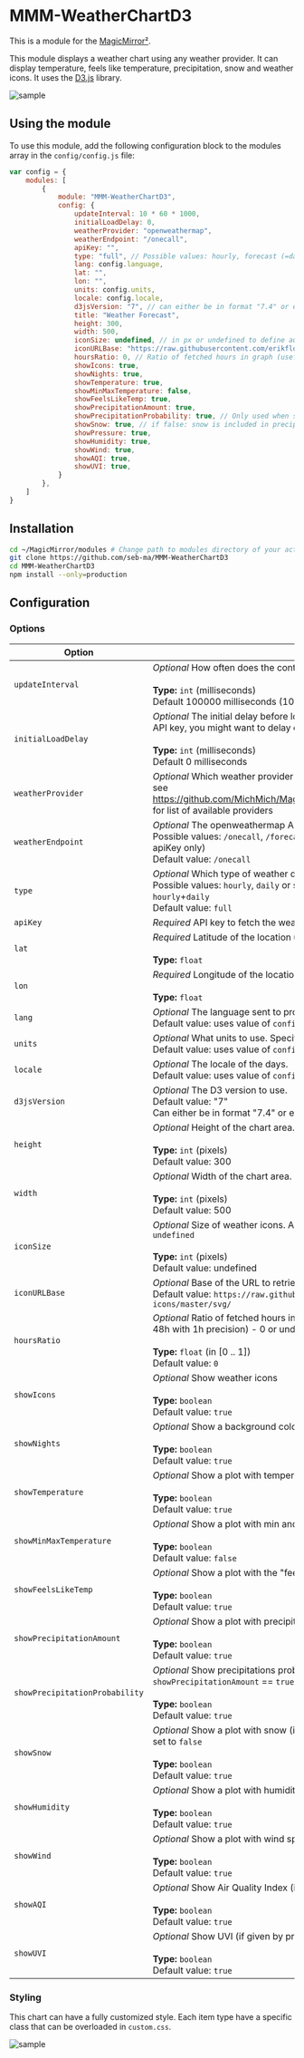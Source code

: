 # MMM-WeatherChartD3

This is a module for the [MagicMirror²](https://github.com/MichMich/MagicMirror/).

This module displays a weather chart using any weather provider. It can display temperature, feels like temperature, precipitation, snow and weather icons.
It uses the [D3.js](https://d3js.org/) library.

![sample](images/sample.png)

## Using the module

To use this module, add the following configuration block to the modules array in the `config/config.js` file:

```js
var config = {
	modules: [
		{
			module: "MMM-WeatherChartD3",
			config: {
				updateInterval: 10 * 60 * 1000,
				initialLoadDelay: 0,
				weatherProvider: "openweathermap",
				weatherEndpoint: "/onecall",
				apiKey: "",
				type: "full", // Possible values: hourly, forecast (=daily) or specific value `full` which is a join of data from hourly+daily
				lang: config.language,
				lat: "",
				lon: "",
				units: config.units,
				locale: config.locale,
				d3jsVersion: "7", // can either be in format "7.4" or even "7.4.4"
				title: "Weather Forecast",
				height: 300,
				width: 500,
				iconSize: undefined, // in px or undefined to define automatically at first call
				iconURLBase: "https://raw.githubusercontent.com/erikflowers/weather-icons/master/svg/",
				hoursRatio: 0, // Ratio of fetched hours in graph (useful for openweathermap onecall that gives 48h with 1h precision) - 0 or undefined to ignore
				showIcons: true,
				showNights: true,
				showTemperature: true,
				showMinMaxTemperature: false,
				showFeelsLikeTemp: true,
				showPrecipitationAmount: true,
				showPrecipitationProbability: true, // Only used when showPrecipitationAmount == true
				showSnow: true, // if false: snow is included in precipitations
				showPressure: true,
				showHumidity: true,
				showWind: true,
				showAQI: true,
				showUVI: true,
			}
		},
	]
}
```

## Installation

```sh
cd ~/MagicMirror/modules # Change path to modules directory of your actual MagiMirror² installation
git clone https://github.com/seb-ma/MMM-WeatherChartD3
cd MMM-WeatherChartD3
npm install --only=production
```

## Configuration

### Options

| Option					| Description
|-------------------------- |-------------
| `updateInterval`			| *Optional* How often does the content needs to be fetched? (Milliseconds)<br><br>**Type:** `int` (milliseconds)<br>Default 100000 milliseconds (10 minutes)
| `initialLoadDelay`		| *Optional* The initial delay before loading. If you have multiple modules that use the same API key, you might want to delay one of the requests. (Milliseconds)<br><br>**Type:** `int` (milliseconds)<br>Default 0 milliseconds
| `weatherProvider`			| *Optional* Which weather provider should be used.<br>see https://github.com/MichMich/MagicMirror/tree/master/modules/default/weather/providers for list of available providers
| `weatherEndpoint`			| *Optional* The openweathermap API endPoint.<br>Possible values: `/onecall`, `/forecast` (free users) or `/forecast/daily` (paying users or old apiKey only)<br>Default value: `/onecall`
| `type`						| *Optional* Which type of weather data should be displayed.<br>Possible values: `hourly`, `daily` or specific value `full` which is a join of data from `hourly`+`daily`<br>Default value: `full`
| `apiKey`						| *Required* API key to fetch the weather provider 
| `lat`							| *Required* Latitude of the location used for weather information.<br><br>**Type:** `float`
| `lon`							| *Required* Longitude of the location used for weather information.<br><br>**Type:** `float`
| `lang`						| *Optional* The language sent to provided.<br>Default value: uses value of `config.language`
| `units`						| *Optional* What units to use. Specified by config.js<br>Default value: uses value of `config.units`
| `locale`						| *Optional* The locale of the days.<br>Default value: uses value of `config.locale`
| `d3jsVersion`					| *Optional* The D3 version to use.<br>Default value: "7"<br>Can either be in format "7.4" or even "7.4.4"
| `height`						| *Optional* Height of the chart area.<br><br>**Type:** `int` (pixels)<br>Default value: 300
| `width`						| *Optional* Width of the chart area.<br><br>**Type:** `int` (pixels)<br>Default value: 500
| `iconSize`					| *Optional* Size of weather icons. Auto-define the maximum possible size that fits in chart if `undefined`<br><br>**Type:** `int` (pixels)<br>Default value: undefined
| `iconURLBase`					| *Optional* Base of the URL to retrieve icons<br> Default value: `https://raw.githubusercontent.com/erikflowers/weather-icons/master/svg/`
| `hoursRatio`					| *Optional* Ratio of fetched hours in graph (useful for openweathermap onecall that gives 48h with 1h precision) - 0 or undefined to ignore<br><br>**Type:** `float` (in [0 .. 1])<br>Default value: `0`
| `showIcons`					| *Optional* Show weather icons<br><br>**Type:** `boolean`<br>Default value: `true`
| `showNights`					| *Optional* Show a background color for nights<br><br>**Type:** `boolean`<br>Default value: `true`
| `showTemperature`				| *Optional* Show a plot with temperature for each day<br><br>**Type:** `boolean`<br>Default value: `true`
| `showMinMaxTemperature`		| *Optional* Show a plot with min and max temperature for each day (if given by provider)<br><br>**Type:** `boolean`<br>Default value: `false`
| `showFeelsLikeTemp`			| *Optional* Show a plot with the "feels like" temperature (if given by provider)<br><br>**Type:** `boolean`<br>Default value: `true`
| `showPrecipitationAmount`		| *Optional* Show a plot with precipitations (if given by provider).<br><br>**Type:** `boolean`<br>Default value: `true`
| `showPrecipitationProbability`| *Optional* Show precipitations probability (if given by provider). Only displayed when `showPrecipitationAmount` == `true`<br><br>**Type:** `boolean`<br>Default value: `true`
| `showSnow`					| *Optional* Show a plot with snow (if given by provider). Include snow in precipitations plot if set to `false`<br><br>**Type:** `boolean`<br>Default value: `true`
| `showHumidity`				| *Optional* Show a plot with humidity (if given by provider).<br><br>**Type:** `boolean`<br>Default value: `true`
| `showWind`					| *Optional* Show a plot with wind speed (if given by provider).<br><br>**Type:** `boolean`<br>Default value: `true`
| `showAQI`						| *Optional* Show Air Quality Index (if given by provider).<br><br>**Type:** `boolean`<br>Default value: `true`
| `showUVI`						| *Optional* Show UVI (if given by provider).<br><br>**Type:** `boolean`<br>Default value: `true`

### Styling

This chart can have a fully customized style.
Each item type have a specific class that can be overloaded in `custom.css`.

![sample](images/sample-colors.png)
